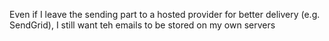 Even if I leave the sending part to a hosted provider for better delivery (e.g. SendGrid), I still want teh emails to be stored on my own servers
